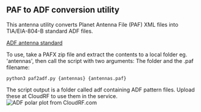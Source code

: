 ## PAF to ADF conversion utility	
This antenna utility converts Planet Antenna File (PAF) XML files into TIA/EIA-804-B standard ADF files.

[ADF antenna standard](https://cloudrf.com/files/ADF_antenna_standard_wg16_99_050.pdf)

To use, take a PAFX zip file and extract the contents to a local folder eg. 'antennas', then call the script with two arguments: The folder and the .paf filename:

    python3 paf2adf.py {antennas} {antennas.paf}
    
The script output is a folder called adf containing ADF pattern files. Upload these at CloudRF to use them in the service.
![ADF polar plot from CloudRF.com](https://cloudrf.com/files/antenna_plot.jpg)



